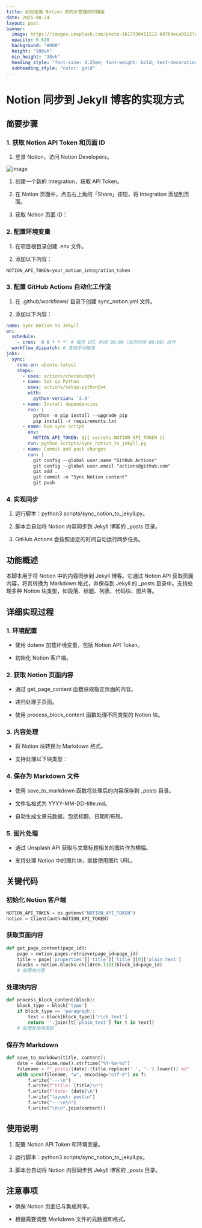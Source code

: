 ```yaml
---
title: 如何使用 Notion 来同步管理你的博客
date: 2025-08-24
layout: post
banner:
  image: https://images.unsplash.com/photo-1617330411212-b9764eca9913?crop=entropy&cs=tinysrgb&fit=max&fm=jpg&ixid=M3w2OTIwMzJ8MHwxfHJhbmRvbXx8fHx8fHx8fDE3NTYwNzM5NjN8&ixlib=rb-4.1.0&q=80&w=1080
  opacity: 0.618
  background: "#000"
  height: "100vh"
  min_height: "38vh"
  heading_style: "font-size: 4.25em; font-weight: bold; text-decoration: underline"
  subheading_style: "color: gold"
---
```


# Notion 同步到 Jekyll 博客的实现方式

## 简要步骤

### 1. 获取 Notion API Token 和页面 ID

1. 登录 Notion，访问 Notion Developers。

![image](https://prod-files-secure.s3.us-west-2.amazonaws.com/a7a0cc5a-89b9-4cda-8686-1fba0ca52f40/d19c1afe-dea5-4312-9333-786b0ba83054/image.png?X-Amz-Algorithm=AWS4-HMAC-SHA256&X-Amz-Content-Sha256=UNSIGNED-PAYLOAD&X-Amz-Credential=ASIAZI2LB4666JBXTJBZ%2F20250824%2Fus-west-2%2Fs3%2Faws4_request&X-Amz-Date=20250824T221922Z&X-Amz-Expires=3600&X-Amz-Security-Token=IQoJb3JpZ2luX2VjEPb%2F%2F%2F%2F%2F%2F%2F%2F%2F%2FwEaCXVzLXdlc3QtMiJGMEQCIE2gtTbmCsPfo2xIaEe7vy8Eel%2FeLcPftnC%2Fi9Iry%2BpOAiBa47r0LYBTiy1U7GDA4LQVwRdelLQtwbM20v4OyYQKair%2FAwhPEAAaDDYzNzQyMzE4MzgwNSIM31lSHaUzZedS8EW1KtwDgTgnHgcrKUIIvxuFKEl0qt3lIo2XXbzWUo4%2Flj%2B%2BoppZUkntqLvoZngCBs0ESn6rQjQGxM1JBsQ%2BNXL9JdPlIv9ioAlPS5E6XTNSwvSNe9a%2F01Zr0SbSkAzYfqn1Me49D8eNt1u3h%2BVlBEDEUlZzQdJLA%2BNbL%2Fn4OIvRLNJwaBnKlOTjxMMbDpDDBBeH5CXNnQlhFVhAOpKVPfTrEo%2Fu9orICiF9X82CoHvZRulvi9L2u%2FLqNaRqC%2B7e8KCEpsigUNqg%2FtQgtDMFcOFjzGvvWCNHDV%2FD2TYzCIWqg6QHciLXAXGLPvGGdEZBMDXQVkesG9HOafJsloo6nNBjbWZjwt1yMJH0%2FtBQ4dPFB4YbYzoyObFIze0KgwCrzVZDpvgwoOWK3rYi9oanKnHAtICjuQCfTHyqOWVz1OluoRhiJgTpE%2BiTC99b%2FIbyiOVfAwSNfdePyHRovcYVzazpS%2F2GTzcZWtS3zZT7DR2oKRi8bwZ7HnwHVhNP9T4yituVz0EjL5ARo35JTs%2B4sE4pC07hB1Bby5U%2F8dT6L2fMUT6raFbYizWEobK5HuaN6DScBSt7BZ72QgjPWMxAnAtv72jlM8MKlIFNDCRd8TkaEteoP1nmoXIsscaHI76sRWcwqZeuxQY6pgFTUJP6Zeu73P905JCLq%2BdwfW4ncGX%2FE%2FAJp1Vv%2FiIrrkQvavxkSP8QXiwyYCDhVPXKDw8noO5WHINGu%2FTg0ligD%2Bc3DwaKdDhQrhro5NYjqoK1T0idSuWyL5k6SckQeFNqLjqdD1ymyDoLgoXITx38j2fgi%2FYsghRRdDhT4MwmDKHjGT6Ca%2F67xeZTUfF1k1dpavRUSBRPGSBxj7J%2BK%2BKHQhP9bSov&X-Amz-Signature=4f77a8c07575b31aabb3a0f834045d5df982af18fbe55fd054273254561d53cc&X-Amz-SignedHeaders=host&x-amz-checksum-mode=ENABLED&x-id=GetObject)

1. 创建一个新的 Integration，获取 API Token。

1. 在 Notion 页面中，点击右上角的「Share」按钮，将 Integration 添加到页面。

1. 获取 Notion 页面 ID：


### 2. 配置环境变量

1. 在项目根目录创建 .env 文件。

1. 添加以下内容：

```javascript
NOTION_API_TOKEN=your_notion_integration_token
```

### 3. 配置 GitHub Actions 自动化工作流

1. 在 .github/workflows/ 目录下创建 sync_notion.yml 文件。

1. 添加以下内容：

```yaml
name: Sync Notion to Jekyll
on:
  schedule:
    - cron: '0 0 * * *' # 每天 UTC 时间 00:00（北京时间 08:00）运行
  workflow_dispatch: # 支持手动触发
jobs:
  sync:
    runs-on: ubuntu-latest
    steps:
      - uses: actions/checkout@v3
      - name: Set up Python
        uses: actions/setup-python@v4
        with:
          python-version: '3.9'
      - name: Install dependencies
        run: |
          python -m pip install --upgrade pip
          pip install -r requirements.txt
      - name: Run sync script
        env:
          NOTION_API_TOKEN: ${{ secrets.NOTION_API_TOKEN }}
        run: python scripts/sync_notion_to_jekyll.py
      - name: Commit and push changes
        run: |
          git config --global user.name "GitHub Actions"
          git config --global user.email "actions@github.com"
          git add .
          git commit -m "Sync Notion content"
          git push
```

### 4. 实现同步

1. 运行脚本：python3 scripts/sync_notion_to_jekyll.py。

1. 脚本会自动将 Notion 内容同步到 Jekyll 博客的 _posts 目录。

1. GitHub Actions 会按照设定的时间自动运行同步任务。

## 功能概述

本脚本用于将 Notion 中的内容同步到 Jekyll 博客。它通过 Notion API 获取页面内容，将其转换为 Markdown 格式，并保存到 Jekyll 的 _posts 目录中。支持处理多种 Notion 块类型，如段落、标题、列表、代码块、图片等。

## 详细实现过程

### 1. 环境配置

- 使用 dotenv 加载环境变量，包括 Notion API Token。

- 初始化 Notion 客户端。

### 2. 获取 Notion 页面内容

- 通过 get_page_content 函数获取指定页面的内容。

- 递归处理子页面。

- 使用 process_block_content 函数处理不同类型的 Notion 块。

### 3. 内容处理

- 将 Notion 块转换为 Markdown 格式。

- 支持处理以下块类型：


### 4. 保存为 Markdown 文件

- 使用 save_to_markdown 函数将处理后的内容保存到 _posts 目录。

- 文件名格式为 YYYY-MM-DD-title.md。

- 自动生成文章元数据，包括标题、日期和布局。

### 5. 图片处理

- 通过 Unsplash API 获取与文章标题相关的图片作为横幅。

- 支持处理 Notion 中的图片块，直接使用图片 URL。

## 关键代码

### 初始化 Notion 客户端

```python
NOTION_API_TOKEN = os.getenv("NOTION_API_TOKEN")
notion = Client(auth=NOTION_API_TOKEN)
```

### 获取页面内容

```python
def get_page_content(page_id):
    page = notion.pages.retrieve(page_id=page_id)
    title = page['properties']['title']['title'][0]['plain_text']
    blocks = notion.blocks.children.list(block_id=page_id)
    # 处理块内容
```

### 处理块内容

```python
def process_block_content(block):
    block_type = block['type']
    if block_type == 'paragraph':
        text = block[block_type]['rich_text']
        return ''.join([t['plain_text'] for t in text])
    # 处理其他块类型
```

### 保存为 Markdown

```python
def save_to_markdown(title, content):
    date = datetime.now().strftime("%Y-%m-%d")
    filename = f"_posts/{date}-{title.replace(' ', '-').lower()}.md"
    with open(filename, "w", encoding="utf-8") as f:
        f.write("---\n")
        f.write(f"title: {title}\n")
        f.write(f"date: {date}\n")
        f.write("layout: post\n")
        f.write("---\n\n")
        f.write("\n\n".join(content))
```

## 使用说明

1. 配置 Notion API Token 和环境变量。

1. 运行脚本：python3 scripts/sync_notion_to_jekyll.py。

1. 脚本会自动将 Notion 内容同步到 Jekyll 博客的 _posts 目录。

## 注意事项

- 确保 Notion 页面已与集成共享。

- 根据需要调整 Markdown 文件的元数据和格式。